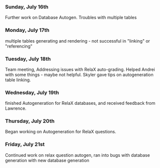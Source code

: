### Sunday, July 16th
Further work on Database Autogen. Troubles with multiple tables

### Monday, July 17th
multiple tables generating and rendering - not successful in "linking" or "referencing"

### Tuesday, July 18th
Team meeting, Addressing issues with RelaX auto-grading. Helped Andrei with some things - maybe not helpful.
Skyler gave tips on autogeneration table linking.

### Wednesday, July 19th
finished Autogeneration for RelaX databases, and received feedback from Lawrence.

### Thursday, July 20th
Began working on Autogeneration for RelaX questions. 

### Friday, July 21st
Continued work on relax question autogen, ran into bugs with database generation with new database generation 
